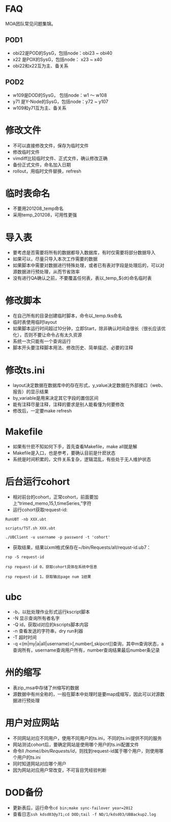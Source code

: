 FAQ
======

MOA团队常见问题集锦。

POD1
------

* obi22是POD的SysG，包括node：obi23 ~  obi40
* x22  是POX的SysG，包括node：  x23 ~  x40
* obi22和x22互为主、备关系

POD2
------

* w109是DOD的SysG，  包括node：w1 ～ w108
* y71 是Y-Node的SysG，包括node：y72 ~ y107
* w109和y71互为主、备关系


修改文件
==========

* 不可以直接修改文件，保存为临时文件
* 修改临时文件
* vimdiff比较临时文件、正式文件，确认修改正确
* 备份正式文件，命名加入日期
* rollout，用临时文件替换，refresh


临时表命名
===========

* 不要用201208_temp命名
* 采用temp_201208，可用性更强


导入表
=======

* 要考虑是否需要将所有的数据都导入数据库，有时仅需要将部分数据导入
* 如果可以，尽量只导入本次工作需要的数据
* 如果脚本中需要对数据进行特殊处理，或者已有表对字段是处理后的，可以对源数据进行预处理，从而节省效率
* 没有进行QA确认之前，不要覆盖任何表，表以_temp_${dt}命名临时表


修改脚本
=========

* 在自己所有的目录创建临时脚本，命令以_temp.tks命名
* 临时表使用临时layout
* 如果脚本运行时间超过10分钟，立即Start，除非确认时间会很长（很长应该优化），否则不要让命令占有太久资源
* 系统一次只能有一个查询运行
* 脚本开头要注释脚本用法、修改历史、简单描述、必要的注释


修改ts.ini
==========

* layout决定数据在数据库中的存在形式，y_value决定数据在外部接口（web、报告）的显示结果
* by_variable是用来决定其它字段的置信区间
* 能有注释尽量注释，注释的要求是别人能看懂为何要修改
* 修改后，一定要make refresh

Makefile
==========

* 如果有什麽不知如何下手，首先查看Makefile，make all就是解
* Makefile是入口，也是参考，要确认目前是什麽状态
* 系统是时间积累的，文件关系复杂，逻辑混乱，有些处于无人维护状态

后台运行cohort
==============

* 相对前台的cohort，正常cohort，前面要加上“trimed_memo,15,1,timeSeries,”字符
* 运行cohort获取request-id:

``RunUBT -nb XXX.ubt``

``scripts/TST.sh XXX.ubt``

``./UBClient -u username -p password -t 'cohort'``

* 获取结果，结果以xml格式保存在~/bin/Requests/all/requst-id.ub7：

``rsp -S request-id``

``rsp request-id 0，获取cohort具体在系统中信息``

``rsp request-id 1，获取输出page num 1结果``


ubc
=====

* -b，以批处理作业形式运行kscript脚本
* -N  显示查询所有者名字
* -Q id，获取id对应的kscripts脚本内容
* -n 查看发送的字符串，dry run利器
* -T <second>  超时时间
* -q <(m|my|a|all|username)>[,number[,skipcnt]]查询，其中m查询状态，a查询所有，username查询用户所有，number查询结果最后number条记录

州的缩写
========

* 表zip_msa中存储了州缩写的数据
* 源数据中有州全称的，一般在脚本中处理时是要map成缩写，因此可以对源数据进行预处理



用户对应网站
===========

* 不同网站对应不同用户，使用不同用户的ts.ini，不同的ts.ini提供不同的服务
* 网站测试cohort后，要确定网站是使用哪个用户的ts.ini配置文件
* 命令ll /home/*/bin/Requests/id*，则找到request-id属于哪个用户，则使用哪个用户的ts.ini
* 同时知道网站对应哪个用户
* 因为网站对应用户常改变，不可盲目凭经验判断

DOD备份
=======

* 更新表后，运行命令``cd bin;make sync-failover year=2012``
* 查看日志``ssh kdsd03@y71;cd DOD;tail -f ND/1/kdsd03/UBBackup2.log``
